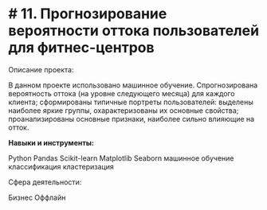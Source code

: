 #  # 11. Прогнозирование вероятности оттока пользователей для фитнес-центров

Описание проекта: 

В данном проекте использовано машинное обучение. Спрогнозирована вероятность оттока (на уровне следующего месяца) для каждого клиента; сформированы типичные портреты пользователей: выделены наиболее яркие группы, охарактеризованы их основные свойства; проанализированы основные признаки, наиболее сильно влияющие на отток.

**Навыки и инструменты:** 


Python
Pandas
Scikit-learn
Matplotlib
Seaborn
машинное обучение
классификация
кластеризация

Сфера деятельности:  


Бизнес
Оффлайн
    
    


 
